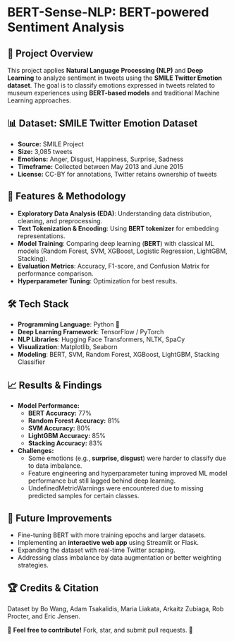 # BERT-Sense-NLP: BERT-powered Sentiment Analysis

## 📌 Project Overview
This project applies **Natural Language Processing (NLP)** and **Deep Learning** to analyze sentiment in tweets using the **SMILE Twitter Emotion dataset**. The goal is to classify emotions expressed in tweets related to museum experiences using **BERT-based models** and traditional Machine Learning approaches.

## 📊 Dataset: SMILE Twitter Emotion Dataset
- **Source:** SMILE Project 
- **Size:** 3,085 tweets
- **Emotions:** Anger, Disgust, Happiness, Surprise, Sadness
- **Timeframe:** Collected between May 2013 and June 2015
- **License:** CC-BY for annotations, Twitter retains ownership of tweets

## 🚀 Features & Methodology
- **Exploratory Data Analysis (EDA)**: Understanding data distribution, cleaning, and preprocessing.
- **Text Tokenization & Encoding**: Using **BERT tokenizer** for embedding representations.
- **Model Training**: Comparing deep learning (**BERT**) with classical ML models (Random Forest, SVM, XGBoost, Logistic Regression, LightGBM, Stacking).
- **Evaluation Metrics**: Accuracy, F1-score, and Confusion Matrix for performance comparison.
- **Hyperparameter Tuning**: Optimization for best results.

## 🛠️ Tech Stack
- **Programming Language**: Python 🐍
- **Deep Learning Framework**: TensorFlow / PyTorch
- **NLP Libraries**: Hugging Face Transformers, NLTK, SpaCy
- **Visualization**: Matplotlib, Seaborn
- **Modeling**: BERT, SVM, Random Forest, XGBoost, LightGBM, Stacking Classifier


## 📈 Results & Findings
- **Model Performance:**
  - **BERT Accuracy:** 77%  
  - **Random Forest Accuracy:** 81%  
  - **SVM Accuracy:** 80%  
  - **LightGBM Accuracy:** 85%  
  - **Stacking Accuracy:** 83%  
- **Challenges:**
  - Some emotions (e.g., **surprise, disgust**) were harder to classify due to data imbalance.
  - Feature engineering and hyperparameter tuning improved ML model performance but still lagged behind deep learning.
  - UndefinedMetricWarnings were encountered due to missing predicted samples for certain classes.

## 📌 Future Improvements
- Fine-tuning BERT with more training epochs and larger datasets.
- Implementing an **interactive web app** using Streamlit or Flask.
- Expanding the dataset with real-time Twitter scraping.
- Addressing class imbalance by data augmentation or better weighting strategies.

## 🏆 Credits & Citation
Dataset by Bo Wang, Adam Tsakalidis, Maria Liakata, Arkaitz Zubiaga, Rob Procter, and Eric Jensen.

📢 **Feel free to contribute!** Fork, star, and submit pull requests.   🚀
